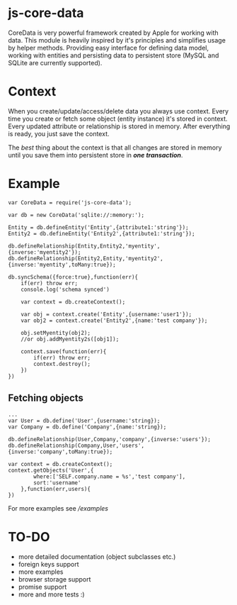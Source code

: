 # js-core-data

CoreData is very powerful framework created by Apple for working with data. This module is heavily inspired by it's principles and simplifies usage by helper methods. Providing easy interface for defining data model, working with entities and persisting data to persistent store (MySQL and SQLite are currently supported).

# Context

When you create/update/access/delete data you always use context. Every time you create or fetch some object (entity instance) it's stored in context. Every updated attribute or relationship is stored in memory. After everything is ready, you just save the context.

The *best* thing about the context is that all changes are stored in memory until you save them into persistent store in ***one transaction***.


# Example

```
var CoreData = require('js-core-data');

var db = new CoreData('sqlite://:memory:');

Entity = db.defineEntity('Entity',{attribute1:'string'});
Entity2 = db.defineEntity('Entity2',{attribute1:'string'});

db.defineRelationship(Entity,Entity2,'myentity',{inverse:'myentity2'});
db.defineRelationship(Entity2,Entity,'myentity2',{inverse:'myentity',toMany:true});

db.syncSchema({force:true},function(err){
    if(err) throw err;
    console.log('schema synced')

    var context = db.createContext();

    var obj = context.create('Entity',{username:'user1'});
    var obj2 = context.create('Entity2',{name:'test company'});

    obj.setMyentity(obj2);
    //or obj.addMyentity2s([obj1]);

    context.save(function(err){
        if(err) throw err;
        context.destroy();
    })
})
```

## Fetching objects
```
...
var User = db.define('User',{username:'string});
var Company = db.define('Company',{name:'string});

db.defineRelationship(User,Company,'company',{inverse:'users'});
db.defineRelationship(Company,User,'users',{inverse:'company',toMany:true});

var context = db.createContext();
context.getObjects('User',{
		where:['SELF.company.name = %s','test company'],
		sort:'username'
	},function(err,users){
})

```

For more examples see */examples*

# TO-DO
- more detailed documentation (object subclasses etc.)
- foreign keys support
- more examples
- browser storage support
- promise support
- more and more tests :)